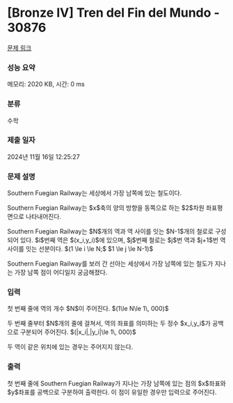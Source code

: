 # [Bronze IV] Tren del Fin del Mundo - 30876 

[문제 링크](https://www.acmicpc.net/problem/30876) 

### 성능 요약

메모리: 2020 KB, 시간: 0 ms

### 분류

수학

### 제출 일자

2024년 11월 16일 12:25:27

### 문제 설명

<p>Southern Fuegian Railway는 세상에서 가장 남쪽에 있는 철도이다.</p>

<p>Southern Fuegian Railway는 $x$축의 양의 방향을 동쪽으로 하는 $2$차원 좌표평면으로 나타내어진다.</p>

<p>Southern Fuegian Railway는 $N$개의 역과 역 사이를 잇는 $N-1$개의 철로로 구성되어 있다. $i$번째 역은 $(x_i,y_i)$에 있으며, $j$번째 철로는 $j$번 역과 $j+1$번 역 사이를 잇는 선분이다. $(1 \le i \le N;$ $1 \le j \le N-1)$</p>

<p>Southern Fuegian Railway를 보러 간 선아는 세상에서 가장 남쪽에 있는 철도가 지나는 가장 남쪽 점이 어디일지 궁금해졌다.</p>

### 입력 

 <p>첫 번째 줄에 역의 개수 $N$이 주어진다. $(1\le N\le 1\, 000)$</p>

<p>두 번째 줄부터 $N$개의 줄에 걸쳐서, 역의 좌표를 의미하는 두 정수 $x_i,y_i$가 공백으로 구분되어 주어진다. $(|x_i|,|y_i|\le 1\, 000)$</p>

<p>두 역이 같은 위치에 있는 경우는 주어지지 않는다.</p>

### 출력 

 <p>첫 번째 줄에 Southern Fuegian Railway가 지나는 가장 남쪽에 있는 점의 $x$좌표와 $y$좌표를 공백으로 구분하여 출력한다. 이 점이 유일한 경우만 입력으로 주어진다.</p>

